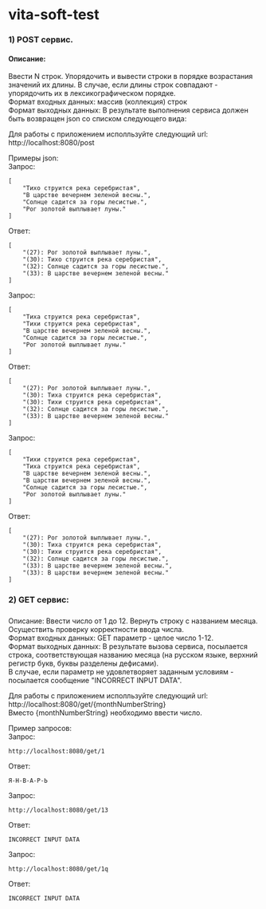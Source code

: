 # vita-soft-test

### 1) POST сервис.

#### Описание: </br>
Ввести N строк. Упорядочить и вывести строки в порядке возрастания значений их длины. В случае, если длины строк совпадают - упорядочить их в лексикографическом порядке.</br>
Формат входных данных: массив (коллекция) строк</br>
Формат выходных данных: В результате выполнения сервиса должен быть возвращен json со списком следующего вида:</br>

Для работы с приложением исполльзуйте следующий url: http://localhost:8080/post </br>

Примеры json:</br>
Запрос:
```
[
    "Тихо струится река серебристая",
    "В царстве вечернем зеленой весны.",
    "Солнце садится за горы лесистые.",
    "Рог золотой выплывает луны."
]
```
Ответ:
```
[
    "(27): Рог золотой выплывает луны.",
    "(30): Тихо струится река серебристая",
    "(32): Солнце садится за горы лесистые.",
    "(33): В царстве вечернем зеленой весны."
]
```
Запрос:
```
[
    "Тиха струится река серебристая",
    "Тихи струится река серебристая",
    "В царстве вечернем зеленой весны.",
    "Солнце садится за горы лесистые.",
    "Рог золотой выплывает луны."
]
```
Ответ:
```
[
    "(27): Рог золотой выплывает луны.",
    "(30): Тиха струится река серебристая",
    "(30): Тихи струится река серебристая",
    "(32): Солнце садится за горы лесистые.",
    "(33): В царстве вечернем зеленой весны."
]
```
Запрос:
```
[
    "Тихи струится река серебристая",
    "Тиха струится река серебристая",
    "В царстве вечернем зеленой весны.",
    "В царстви вечернем зеленой весны.",
    "Солнце садится за горы лесистые.",
    "Рог золотой выплывает луны."
]
```
Ответ:
```
[
    "(27): Рог золотой выплывает луны.",
    "(30): Тиха струится река серебристая",
    "(30): Тихи струится река серебристая",
    "(32): Солнце садится за горы лесистые.",
    "(33): В царстве вечернем зеленой весны.",
    "(33): В царстви вечернем зеленой весны."
]
```


### 2) GET сервис:

#####
Описание: Ввести число от 1 до 12. Вернуть строку с названием месяца.</br>
Осуществить проверку корректности ввода числа.</br>
Формат входных данных: GET параметр - целое число 1-12.</br>
Формат выходных данных: В результате вызова сервиса, посылается строка, соответствующая названию месяца (на русском языке, верхний регистр букв, буквы разделены дефисами).</br>
В случае, если параметр не удовлетворяет заданным условиям - посылается сообщение "INCORRECT INPUT DATA".</br>

Для работы с приложением исполльзуйте следующий url: http://localhost:8080/get/{monthNumberString}</br>
Вместо {monthNumberString} необходимо ввести число.</br>

Пример запросов: </br>
Запрос:
```
http://localhost:8080/get/1
```
Ответ:
```
Я-Н-В-А-Р-Ь
```
Запрос:
```
http://localhost:8080/get/13
```
Ответ:
```
INCORRECT INPUT DATA
```
Запрос:
```
http://localhost:8080/get/1q
```
Ответ:
```
INCORRECT INPUT DATA
```
